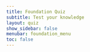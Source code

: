 ```yaml
---
title: Foundation Quiz 
subtitle: Test your knowledge
layout: quiz
show_sidebar: false
menubar: foundation_menu
toc: false
---
```



